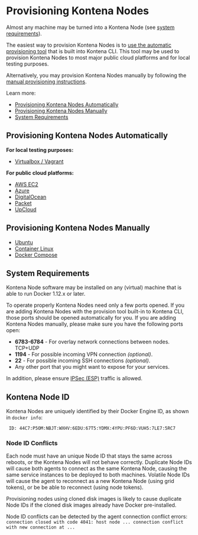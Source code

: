 # Provisioning Kontena Nodes

Almost any machine may be turned into a Kontena Node (see [system requirements](#system-requirements)).

The easiest way to provision Kontena Nodes is to [use the automatic provisioning tool](#adding-kontena-nodes-with-provision-tool) that is built into Kontena CLI. This tool may be used to provision Kontena Nodes to most major public cloud platforms and for local testing purposes.

Alternatively, you may provision Kontena Nodes manually by following the [manual provisioning instructions](#provisioning-kontena-nodes-manually).

Learn more:

* [Provisioning Kontena Nodes Automatically](#provisioning-kontena-nodes-automatically)
* [Provisioning Kontena Nodes Manually](#provisioning-kontena-nodes-manually)
* [System Requirements](#system-requirements)

## Provisioning Kontena Nodes Automatically

**For local testing purposes:**

* [Virtualbox / Vagrant](vagrant.md)

**For public cloud platforms:**

* [AWS EC2](aws-ec2.md)
* [Azure](azure.md)
* [DigitalOcean](digitalocean.md)
* [Packet](packet.md)
* [UpCloud](upcloud.md)

## Provisioning Kontena Nodes Manually

* [Ubuntu](ubuntu.md)
* [Container Linux](container-linux.md)
* [Docker Compose](docker-compose.md)

## System Requirements

Kontena Node software may be installed on any (virtual) machine that is able to run Docker 1.12.x or later.

To operate properly Kontena Nodes need only a few ports opened. If you are adding Kontena Nodes with the provision tool built-in to Kontena CLI, those ports should be opened automatically for you. If you are adding Kontena Nodes manually, please make sure you have the following ports open:

* **6783-6784** - For overlay network connections between nodes. TCP+UDP
* **1194** - For possible incoming VPN connection _(optional)_.
* **22** - For possible incoming SSH connections _(optional)_.
* Any other port that you might want to expose for your services.

In addition, please ensure [IPSec (ESP)](https://tools.ietf.org/html/rfc2406) traffic is allowed.

## Kontena Node ID

Kontena Nodes are uniquely identified by their Docker Engine ID, as shown in `docker info`:

```
 ID: 44C7:P5OM:NBJT:WXHV:6EDU:67T5:YDMX:4YPU:PF6D:VUH5:7LE7:5RC7
```

### Node ID Conflicts

Each node must have an unique Node ID that stays the same across reboots, or the Kontena Nodes will not behave correctly.
Duplicate Node IDs will cause both agents to connect as the same Kontena Node, causing the same service instances to be deployed to both machines.
Volatile Node IDs will cause the agent to reconnect as a new Kontena Node (using grid tokens), or be be able to reconnect (using node tokens).

Provisioning nodes using cloned disk images is likely to cause duplicate Node IDs if the cloned disk images already have Docker pre-installed.

Node ID conflicts can be detected by the agent connection conflict errors: `connection closed with code 4041: host node ... connection conflict with new connection at ...`
